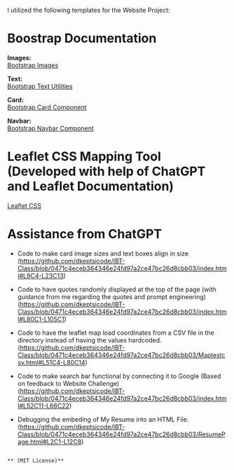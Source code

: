 I utilized the following templates for the Website Project:

# Boostrap Documentation

**Images:**  
[Bootstrap Images](https://getbootstrap.com/docs/5.3/content/images/)

**Text:**  
[Bootstrap Text Utilities](https://getbootstrap.com/docs/5.3/utilities/text/)

**Card:**  
[Bootstrap Card Component](https://getbootstrap.com/docs/5.3/components/card/)

**Navbar:**  
[Bootstrap Navbar Component](https://getbootstrap.com/docs/5.3/components/navs-tabs/)

# Leaflet CSS Mapping Tool (Developed with help of ChatGPT and Leaflet Documentation)

[Leaflet CSS](https://unpkg.com/leaflet@1.7.1/dist/leaflet.css)

# Assistance from ChatGPT

- Code to make card image sizes and text boxes align in size
(https://github.com/dkeptsicode/IBT-Class/blob/0471c4eceb364346e24fd97a2ce47bc26d8cbb03/index.html#L9C4-L23C13)

- Code to have quotes randomly displayed at the top of the page (with guidance from me regarding the quotes and prompt engineering)
(https://github.com/dkeptsicode/IBT-Class/blob/0471c4eceb364346e24fd97a2ce47bc26d8cbb03/index.html#L80C1-L105C1)

- Code to have the leaflet map load coordinates from a CSV file in the directory instead of having the values hardcoded.
(https://github.com/dkeptsicode/IBT-Class/blob/0471c4eceb364346e24fd97a2ce47bc26d8cbb03/Maptestcsv.html#L51C4-L80C14)

- Code to make search bar functional by connecting it to Google (Based on feedback to Website Challenge)
(https://github.com/dkeptsicode/IBT-Class/blob/0471c4eceb364346e24fd97a2ce47bc26d8cbb03/index.html#L52C11-L66C22)

- Debugging the embeding of My Resume into an HTML File.
(https://github.com/dkeptsicode/IBT-Class/blob/0471c4eceb364346e24fd97a2ce47bc26d8cbb03/ResumePage.html#L2C1-L12C8)


```

** (MIT License)**
